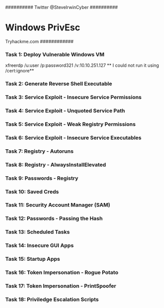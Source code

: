 ##########
Twitter @SteveIrwinCyber
##########

# Windows PrivEsc
   Tryhackme.com
############

### Task 1: Deploy Vulnerable Windows VM
  xfreerdp /u:user /p:password321  /v:10.10.251.127 ** I could not run it using /cert:ignore**


### Task 2: Generate Reverse Shell Executable

### Task 3: Service Exploit - Insecure Service Permissions

### Task 4: Service Exploit - Unquoted Service Path

### Task 5: Service Exploit - Weak Registry Permissions

### Task 6: Service Exploit - Insecure Service Executables

### Task 7: Registry - Autoruns

### Task 8: Registry - AlwaysInstallElevated

### Task 9: Passwords - Registry

### Task 10: Saved Creds

### Task 11: Security Account Manager (SAM)

### Task 12: Passwords - Passing the Hash

### Task 13: Scheduled Tasks 

### Task 14: Insecure GUI Apps

### Task 15: Startup Apps

### Task 16: Token Impersonation - Rogue Potato

### Task 17: Token Impersonation - PrintSpoofer

### Task 18: Priviledge Escalation Scripts
